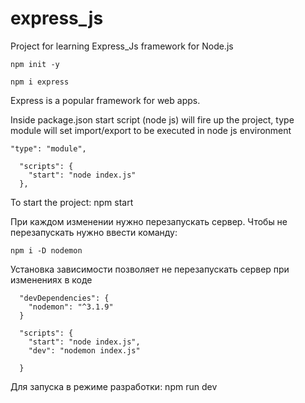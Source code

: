 # express_js
Project for learning Express_Js framework for Node.js

```
npm init -y

npm i express
```
Express is a popular framework for web apps.

Inside package.json start script (node js) will fire up the project, type module will set import/export to be executed in node js environment

```
"type": "module",

  "scripts": {
    "start": "node index.js"
  },
```
To start the project: npm start



При каждом изменении нужно перезапускать сервер.
Чтобы не перезапускать нужно ввести команду:

```
npm i -D nodemon
```
Установка зависимости позволяет не перезапускать сервер при изменениях в коде
```
  "devDependencies": {
    "nodemon": "^3.1.9"
  }

  "scripts": {
    "start": "node index.js",
    "dev": "nodemon index.js"

  }
```
Для запуска в режиме разработки: npm run dev
